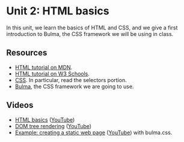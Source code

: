 # Unit 2: HTML basics

In this unit, we learn the basics of HTML and CSS, and we give a first introduction to Bulma, the CSS framework we will be using in class. 

## Resources

* [HTML tutorial on MDN](https://developer.mozilla.org/en-US/docs/Learn/Getting_started_with_the_web/HTML_basics).
* [HTML tutorial on W3 Schools](https://www.w3schools.com/html/).
* [CSS](https://en.wikipedia.org/wiki/CSS).  In particular, read the selectors portion.  
* [Bulma](https://bulma.io), the CSS framework we are going to use. 

## Videos

* [HTML basics](https://drive.google.com/file/d/1aA26mkEY7oVsB8A-qjzZdzyUn7RPC9Ev/view?usp=sharing) ([YouTube](https://youtu.be/tUbvUaaxNAI))
* [DOM tree rendering](https://drive.google.com/file/d/1Yx037kSlz1YVdcPRXbH4EbI1de9DGtud/view?usp=sharing) ([YouTube](https://youtu.be/BSGS6oY_qRQ))
* [Example: creating a static web page](https://drive.google.com/file/d/1wiB2kubpR18dUPwLSJdug7vmHKdF-56o/view?usp=sharing) ([YouTube](https://youtu.be/5PZ7BnXDeUI)) with bulma.css. 
